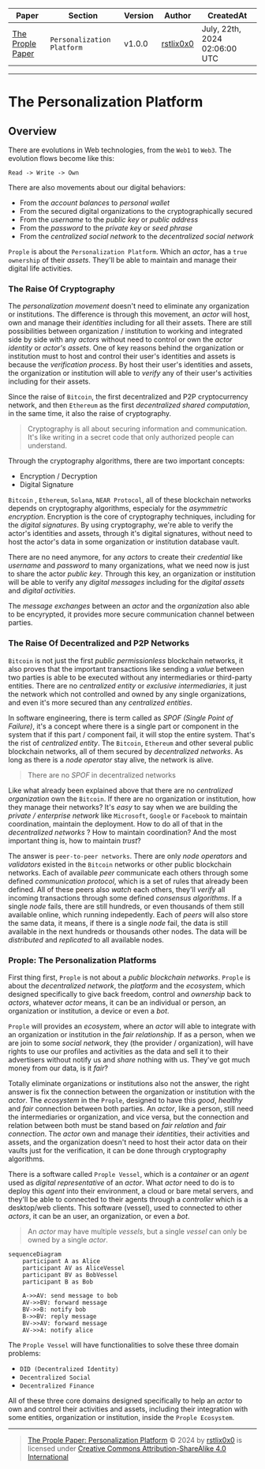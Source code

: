 |   Paper   |   Section |   Version |   Author  |   CreatedAt   |
|   ------- |   ------- |   ------  |   ------  |   ---------   |
|   [The Prople Paper](https://github.com/prople/paper/tree/main/the-prople-paper/v1.0.0)   |   `Personalization Platform` | v1.0.0 | [rstlix0x0](https://github.com/rstlix0x0/) |    July, 22th, 2024  02:06:00 UTC

---

# The Personalization Platform

## Overview

There are evolutions in Web technologies, from the `Web1` to `Web3`. The evolution flows become like this:

```
Read -> Write -> Own
```

There are also movements about our digital behaviors: 

- From the *account balances* to *personal wallet* 
- From the secured digital organizations to the cryptographically secured 
- From the *username* to the *public key* or *public address*
- From the *password* to the *private key* or *seed phrase*
- From the *centralized social network* to the *decentralized social network*

`Prople` is about the `Personalization Platform`. Which an *actor*,  has a `true ownership` of their *assets*. They'll be able to maintain and manage their digital life activities.

### The Raise Of Cryptography

The *personalization movement* doesn't need to eliminate any organization or institutions. The difference is through this movement, an *actor* will host, own and manage their *identities* including for all their assets. There are still possibilities between organization / institution to working and integrated side by side with any *actors* without need to control or own the *actor identity* or *actor's assets*. One of key reasons behind the organization or institution must to host and control their user's identities and assets is because the *verification process*. By host their user's identities and assets, the organization or institution will able to *verify* any of their user's activities including for their assets.

Since the raise of `Bitcoin`, the first decentralized and P2P cryptocurrency network, and then `Ethereum` as the first *decentralized shared computation*, in the same time, it also the raise of cryptography.

> Cryptography is all about securing information and communication. It's like writing in a secret code that only authorized people can understand.

Through the cryptography algorithms, there are two important concepts:

- Encryption / Decryption
- Digital Signature

`Bitcoin` , `Ethereum`, `Solana`, `NEAR Protocol`, all of these blockchain networks depends on cryptography algorithms, especialy for the *asymmetric encryption*. Encryption is the core of cryptography techniques, including for the *digital signatures*. By using cryptography, we're able to verify the actor's identities and assets, through it's digital signatures, without need to host the actor's data in some organization or institution database vault. 

There are no need anymore, for any *actors* to create their *credential* like *username* and *password* to many organizations, what we need now is just to share the actor *public key*. Through this key, an organization or institution will be able to verify any *digital messages* including for the *digital assets* and *digital activities*.

The *message exchanges* between an *actor* and the *organization* also able to be encyrypted, it provides more secure communication channel between parties.

### The Raise Of Decentralized and P2P Networks

`Bitcoin` is not just the first *public permissionless* blockchain networks, it also proves that the important transactions like sending a *value* between two parties is able to be executed without any intermediaries or third-party entities. There are no *centralized entity* or *exclusive intermediaries*, it just the network which not controlled and owned by any single organizations, and even it's more secured than any *centralized entities*. 

In software engineering, there is term called as *SPOF (Single Point of Failure)*, it's a concept where there is a single part or component in the system that if this part / component fail, it will stop the entire system. That's the rist of *centralized entity*. The `Bitcoin`, `Ethereum` and other several public blockchain networks, all of them secured by *decentralized networks*. As long as there is a *node operator* stay alive, the network is alive.

> There are no *SPOF* in decentralized networks

Like what already been explained above that there are no *centralized organization* own the `Bitcoin`. If there are no organization or institution, how they manage their networks? It's _easy_ to say when we are building the *private / enterprise network* like `Microsoft`, `Google` or `Facebook` to maintain coordination, maintain the deployment. How to do all of that in the *decentralized networks* ? How to maintain coordination? And the most important thing is, how to maintain *trust*?

The answer is `peer-to-peer networks`. There are only *node operators* and *validators* existed in the `Bitcoin` networks or other public blockchain networks. Each of available *peer* communicate each others through some defined *communication protocol*, which is a set of rules that already been defined. All of these peers also *watch* each others, they'll *verify* all incoming transactions through some defined *consensus algorithms*. If a single *node* fails, there are still hundreds, or even thousands of them still available online, which running indepedently. Each of *peers* will also store the same data, it means, if there is a single *node* fail, the data is still available in the next hundreds or thousands other nodes. The data will be *distributed* and *replicated* to all available nodes.

### Prople: The Personalization Platforms

First thing first, `Prople` is not about a *public blockchain networks*. `Prople` is about the *decentralized network*, the *platform* and the *ecosystem*, which designed specifically to give back freedom, control and *ownership* back to *actors*, whatever *actor* means, it can be an individual or person, an organization or institution, a device or even a *bot*.

`Prople` will provides an *ecosystem*, where an *actor* will able to integrate with an organization or institution in the *fair relationship*. If as a person, when we are join to some *social network*, they (the provider / organization), will have rights to use our profiles and activities as the data and sell it to their advertisers without notify us and _share_ nothing with us. They've got much money from our data, is it *fair*? 

Totally eliminate organizations or institutions also not the answer, the right answer is fix the connection between the organization or institution with the *actor*. The *ecosystem* in the `Prople`, designed to have this *good*, *healthy* and *fair* connection between both parties. An *actor*, like a person, still need the intermediaries or organization, and vice versa, but the connection and relation between both must be stand based on *fair relation* and *fair connection*. The *actor* own and manage their *identities*, their activities and assets, and the organization doesn't need to host their actor data on their vaults just for the verification, it can be done through cryptography algorithms. 

There is a software called `Prople Vessel`, which is a *container* or an *agent* used as *digital representative* of an *actor*. What *actor* need to do is to deploy this *agent* into their environment, a cloud or bare metal servers, and they'll be able to connected to their agents through a *controller* which is a desktop/web clients. This software (vessel), used to connected to other *actors*, it can be an user, an organization, or even a *bot*. 

> An *actor* may have multiple *vessels*, but a single *vessel* can only be owned by a single *actor*. 

```mermaid
sequenceDiagram
    participant A as Alice
    participant AV as AliceVessel
    participant BV as BobVessel
    participant B as Bob

    A->>AV: send message to bob
    AV->>BV: forward message
    BV->>B: notify bob
    B->>BV: reply message
    BV->>AV: forward message
    AV->>A: notify alice
```

The `Prople Vessel` will have functionalities to solve these three domain problems:

- `DID (Decentralized Identity)`
- `Decentralized Social`
- `Decentralized Finance`

All of these three core domains designed specifically to help an *actor* to own and control their activities and assets, including their integration with some entities, organization or institution, inside the `Prople Ecosystem`.

---

> [The Prople Paper: Personalization Platform](https://github.com/prople/paper/blob/main/the-prople-paper/v1.0.0/personalization.md) © 2024 by [rstlix0x0](https://github.com/rstlix0x0/) is licensed under [Creative Commons Attribution-ShareAlike 4.0 International](https://creativecommons.org/licenses/by-sa/4.0/?ref=chooser-v1) 
